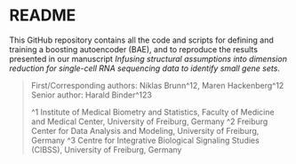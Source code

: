 # README

This GitHub repository contains all the code and scripts for defining and training a boosting autoencoder (BAE), and to reproduce the results presented in our manuscript *Infusing structural assumptions into dimension reduction for single-cell RNA sequencing data to identify small gene sets*.

> First/Corresponding authors: Niklas Brunn^12, Maren Hackenberg^12
> Senior author: Harald Binder^123
>
> ^1 Institute of Medical Biometry and Statistics, Faculty of Medicine and Medical Center, University of Freiburg, Germany
> ^2 Freiburg Center for Data Analysis and Modeling, University of Freiburg, Germany
> ^3 Centre for Integrative Biological Signaling Studies (CIBSS), University of Freiburg, Germany
